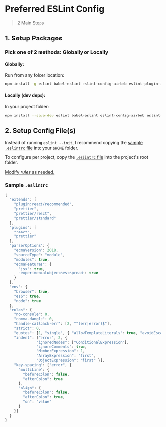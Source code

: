 # Preferred ESLint Config

> 2 Main Steps

## 1. Setup Packages

### Pick one of 2 methods: Globally or Locally

#### Globally:

Run from any folder location:

```sh
npm install -g eslint babel-eslint eslint-config-airbnb eslint-plugin-import eslint-plugin-jsx-a11y eslint-plugin-react eslint-config-prettier eslint-plugin-prettier prettier
```

#### Locally (dev deps):

In your project folder:

```sh
npm install --save-dev eslint babel-eslint eslint-config-airbnb eslint-plugin-import eslint-plugin-jsx-a11y eslint-plugin-react eslint-config-prettier eslint-plugin-prettier prettier
```

## 2. Setup Config File(s)

Instead of running `eslint --init`, I recommend copying the [sample `.eslintrc` file](#sample-eslintrc) into your `$HOME` folder.

To configure per project, copy the [`.eslintrc` file](#sample-eslintrc) into the project's root folder. 

[Modify *rules* as needed.](https://eslint.org/docs/rules/)

### Sample `.eslintrc`

```js
{
  "extends": [
    "plugin:react/recommended",
    "prettier",
    "prettier/react",
    "prettier/standard"
  ],
  "plugins": [
    "react",
    "prettier"
  ],
  "parserOptions": {
    "ecmaVersion": 2018,
    "sourceType": "module",
    "modules": true,
    "ecmaFeatures": {
      "jsx": true,
      "experimentalObjectRestSpread": true
    }
  },
  "env": {
    "browser": true,
    "es6": true,
    "node": true
  },
  "rules": {
    "no-console": 0,
    "comma-dangle": 0,
    "handle-callback-err": [2, "^(err|error)$"],
    "strict": 0,
    "quotes": [1, "single", { "allowTemplateLiterals": true, "avoidEscape": true }],
    "indent": ["error", 2, {
              "ignoredNodes": ["ConditionalExpression"],
              "ignoreComments": true,
              "MemberExpression": 1,
              "ArrayExpression": "first",
              "ObjectExpression": "first" }],
    "key-spacing": ["error", {
      "multiLine": {
        "beforeColon": false,
        "afterColon": true
      },
      "align": {
        "beforeColon": false,
        "afterColon": true,
        "on": "value"
      }
    }]
  }
}
```
